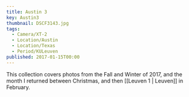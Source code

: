 ```yaml
---
title: Austin 3
key: Austin3
thumbnail: DSCF3143.jpg
tags:
  - Camera/XT-2
  - Location/Austin
  - Location/Texas
  - Period/KULeuven
published: 2017-01-15T00:00
---
```

This collection covers photos from the Fall and Winter of 2017, and the month I returned between Christmas, and then [[Leuven 1 | Leuven]] in February.
